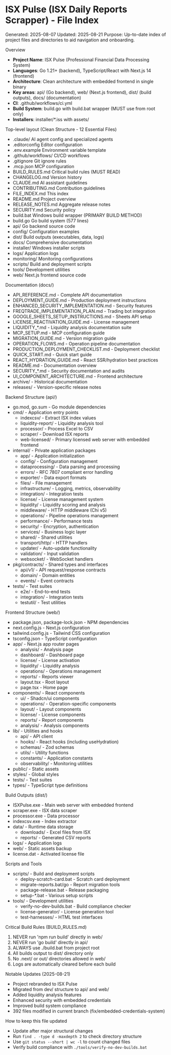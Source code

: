 # ISX Pulse (ISX Daily Reports Scrapper) - File Index

Generated: 2025-08-07
Updated: 2025-08-21
Purpose: Up-to-date index of project files and directories to aid navigation and onboarding.

Overview
- **Project Name**: ISX Pulse (Professional Financial Data Processing System)
- **Languages**: Go 1.21+ (backend), TypeScript/React with Next.js 14 (frontend)
- **Architecture**: Clean architecture with embedded frontend in single binary
- **Key areas**: api/ (Go backend), web/ (Next.js frontend), dist/ (build outputs), docs/ (documentation)
- **CI**: .github/workflows/ci.yml
- **Build System**: build.go with build.bat wrapper (MUST use from root only)
- **Installers**: installer/*.iss with assets/

Top-level layout (Clean Structure - 12 Essential Files)
- .claude/                 AI agent config and specialized agents
- .editorconfig            Editor configuration
- .env.example             Environment variable template
- .github/workflows/       CI/CD workflows
- .gitignore              Git ignore rules
- .mcp.json               MCP configuration
- BUILD_RULES.md          Critical build rules (MUST READ)
- CHANGELOG.md            Version history
- CLAUDE.md               AI assistant guidelines
- CONTRIBUTING.md         Contribution guidelines
- FILE_INDEX.md           This index
- README.md               Project overview
- RELEASE_NOTES.md        Aggregate release notes
- SECURITY.md             Security policy
- build.bat               Windows build wrapper (PRIMARY BUILD METHOD)
- build.go                Go build system (577 lines)
- api/                    Go backend source code
- config/                 Configuration examples
- dist/                   Build outputs (executables, data, logs)
- docs/                   Comprehensive documentation
- installer/              Windows installer scripts
- logs/                   Application logs
- monitoring/             Monitoring configurations
- scripts/                Build and deployment scripts
- tools/                  Development utilities
- web/                    Next.js frontend source code

Documentation (docs/)
- API_REFERENCE.md - Complete API documentation
- DEPLOYMENT_GUIDE.md - Production deployment instructions
- ENHANCED_SECURITY_IMPLEMENTATION.md - Security features
- FREQTRADE_IMPLEMENTATION_PLAN.md - Trading bot integration
- GOOGLE_SHEETS_SETUP_INSTRUCTIONS.md - Sheets API setup
- LICENSE_REACTIVATION_GUIDE.md - License management
- LIQUIDITY_*.md - Liquidity analysis documentation suite
- MCP_SETUP.md - MCP configuration guide
- MIGRATION_GUIDE.md - Version migration guide
- OPERATION_FLOWS.md - Operation pipeline documentation
- PRODUCTION_DEPLOYMENT_CHECKLIST.md - Deployment checklist
- QUICK_START.md - Quick start guide
- REACT_HYDRATION_GUIDE.md - React SSR/hydration best practices
- README.md - Documentation overview
- SECURITY_*.md - Security documentation and audits
- UI_COMPONENT_ARCHITECTURE.md - Frontend architecture
- archive/ - Historical documentation
- releases/ - Version-specific release notes

Backend Structure (api/)
- go.mod, go.sum - Go module dependencies
- cmd/ - Application entry points
  - indexcsv/ - Extract ISX index values
  - liquidity-report/ - Liquidity analysis tool
  - processor/ - Process Excel to CSV
  - scraper/ - Download ISX reports
  - web-licensed/ - Primary licensed web server with embedded frontend
- internal/ - Private application packages
  - app/ - Application initialization
  - config/ - Configuration management
  - dataprocessing/ - Data parsing and processing
  - errors/ - RFC 7807 compliant error handling
  - exporter/ - Data export formats
  - files/ - File management
  - infrastructure/ - Logging, metrics, observability
  - integration/ - Integration tests
  - license/ - License management system
  - liquidity/ - Liquidity scoring and analysis
  - middleware/ - HTTP middleware (Chi v5)
  - operations/ - Pipeline operations management
  - performance/ - Performance tests
  - security/ - Encryption, authentication
  - services/ - Business logic layer
  - shared/ - Shared utilities
  - transport/http/ - HTTP handlers
  - updater/ - Auto-update functionality
  - validation/ - Input validation
  - websocket/ - WebSocket handlers
- pkg/contracts/ - Shared types and interfaces
  - api/v1/ - API request/response contracts
  - domain/ - Domain entities
  - events/ - Event contracts
- tests/ - Test suites
  - e2e/ - End-to-end tests
  - integration/ - Integration tests
  - testutil/ - Test utilities

Frontend Structure (web/)
- package.json, package-lock.json - NPM dependencies
- next.config.js - Next.js configuration
- tailwind.config.js - Tailwind CSS configuration
- tsconfig.json - TypeScript configuration
- app/ - Next.js app router pages
  - analysis/ - Analysis page
  - dashboard/ - Dashboard page
  - license/ - License activation
  - liquidity/ - Liquidity analysis
  - operations/ - Operations management
  - reports/ - Reports viewer
  - layout.tsx - Root layout
  - page.tsx - Home page
- components/ - React components
  - ui/ - Shadcn/ui components
  - operations/ - Operation-specific components
  - layout/ - Layout components
  - license/ - License components
  - reports/ - Report components
  - analysis/ - Analysis components
- lib/ - Utilities and hooks
  - api/ - API client
  - hooks/ - React hooks (including useHydration)
  - schemas/ - Zod schemas
  - utils/ - Utility functions
  - constants/ - Application constants
  - observability/ - Monitoring utilities
- public/ - Static assets
- styles/ - Global styles
- tests/ - Test suites
- types/ - TypeScript type definitions

Build Outputs (dist/)
- ISXPulse.exe - Main web server with embedded frontend
- scraper.exe - ISX data scraper
- processor.exe - Data processor
- indexcsv.exe - Index extractor
- data/ - Runtime data storage
  - downloads/ - Excel files from ISX
  - reports/ - Generated CSV reports
- logs/ - Application logs
- web/ - Static assets backup
- license.dat - Activated license file

Scripts and Tools
- scripts/ - Build and deployment scripts
  - deploy-scratch-card.bat - Scratch card deployment
  - migrate-reports.bat/go - Report migration tools
  - package-release.bat - Release packaging
  - setup-*.bat - Various setup scripts
- tools/ - Development utilities
  - verify-no-dev-builds.bat - Build compliance checker
  - license-generator/ - License generation tool
  - test-harnesses/ - HTML test interfaces

Critical Build Rules (BUILD_RULES.md)
1. NEVER run 'npm run build' directly in web/
2. NEVER run 'go build' directly in api/
3. ALWAYS use ./build.bat from project root
4. All builds output to dist/ directory only
5. No .next/ or out/ directories allowed in web/
6. Logs are automatically cleared before each build

Notable Updates (2025-08-21)
- Project rebranded to ISX Pulse
- Migrated from dev/ structure to api/ and web/
- Added liquidity analysis features
- Enhanced security with embedded credentials
- Improved build system compliance
- 392 files modified in current branch (fix/embedded-credentials-system)

How to keep this file updated
- Update after major structural changes
- Run `find . -type d -maxdepth 2` to check directory structure
- Use `git status --short | wc -l` to count changed files
- Verify build compliance with `./tools/verify-no-dev-builds.bat`
